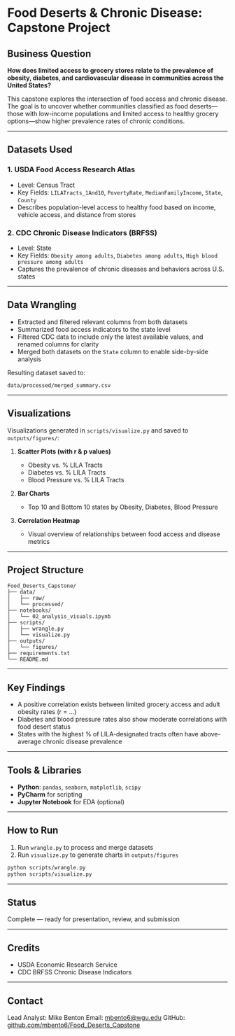 # Food Deserts & Chronic Disease: Capstone Project

## Business Question

**How does limited access to grocery stores relate to the prevalence of obesity, diabetes, and cardiovascular disease in communities across the United States?**

This capstone explores the intersection of food access and chronic disease. The goal is to uncover whether communities classified as food deserts—those with low-income populations and limited access to healthy grocery options—show higher prevalence rates of chronic conditions.

---

## Datasets Used

### 1. **USDA Food Access Research Atlas**

* Level: Census Tract
* Key Fields: `LILATracts_1And10`, `PovertyRate`, `MedianFamilyIncome`, `State`, `County`
* Describes population-level access to healthy food based on income, vehicle access, and distance from stores

### 2. **CDC Chronic Disease Indicators (BRFSS)**

* Level: State
* Key Fields: `Obesity among adults`, `Diabetes among adults`, `High blood pressure among adults`
* Captures the prevalence of chronic diseases and behaviors across U.S. states

---

## Data Wrangling

* Extracted and filtered relevant columns from both datasets
* Summarized food access indicators to the state level
* Filtered CDC data to include only the latest available values, and renamed columns for clarity
* Merged both datasets on the `State` column to enable side-by-side analysis

Resulting dataset saved to:

```
data/processed/merged_summary.csv
```

---

## Visualizations

Visualizations generated in `scripts/visualize.py` and saved to `outputs/figures/`:

1. **Scatter Plots (with r & p values)**

   * Obesity vs. % LILA Tracts
   * Diabetes vs. % LILA Tracts
   * Blood Pressure vs. % LILA Tracts

2. **Bar Charts**

   * Top 10 and Bottom 10 states by Obesity, Diabetes, Blood Pressure

3. **Correlation Heatmap**

   * Visual overview of relationships between food access and disease metrics

---

## Project Structure

```
Food_Deserts_Capstone/
├── data/
│   ├── raw/
│   └── processed/
├── notebooks/
│   └── 02_analysis_visuals.ipynb
├── scripts/
│   ├── wrangle.py
│   └── visualize.py
├── outputs/
│   └── figures/
├── requirements.txt
└── README.md
```

---

## Key Findings

* A positive correlation exists between limited grocery access and adult obesity rates (r = ...)
* Diabetes and blood pressure rates also show moderate correlations with food desert status
* States with the highest % of LILA-designated tracts often have above-average chronic disease prevalence

---

## Tools & Libraries

* **Python**: `pandas`, `seaborn`, `matplotlib`, `scipy`
* **PyCharm** for scripting
* **Jupyter Notebook** for EDA (optional)

---

## How to Run

1. Run `wrangle.py` to process and merge datasets
2. Run `visualize.py` to generate charts in `outputs/figures`

```bash
python scripts/wrangle.py
python scripts/visualize.py
```

---

## Status

Complete — ready for presentation, review, and submission

---

## Credits

* USDA Economic Research Service
* CDC BRFSS Chronic Disease Indicators

---

## Contact

Lead Analyst: Mike Benton
Email: mbento6@wgu.edu
GitHub: [github.com/mbento6/Food\_Deserts\_Capstone](https://github.com/mbento6/Food_Deserts_Capstone.git)
